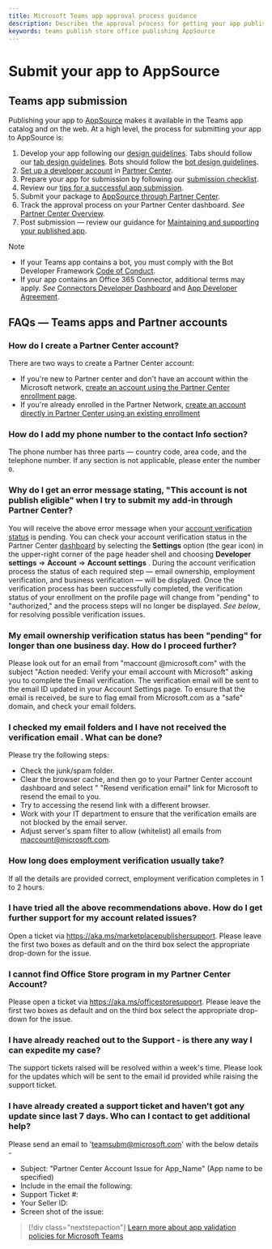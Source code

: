 ```yaml
---
title: Microsoft Teams app approval process guidance
description: Describes the approval process for getting your app published to the Microsoft Teams app store
keywords: teams publish store office publishing AppSource
---
```

# Submit your app to AppSource

## Teams app submission

Publishing  your app to [AppSource](https://appsource.microsoft.com) makes it available in the Teams app catalog and on the web. At a high level, the process for submitting your app to AppSource is:

1. Develop your app following our [design guidelines](~/concepts/design/understand-use-cases.md). Tabs should follow our [tab design guidelines](~/tabs/design/tabs.md). Bots should follow the [bot design guidelines](~/bots/design/bots.md).
1. [Set up a developer account](/office/dev/store/open-a-developer-account) in [Partner Center](https://support.microsoft.com/help/4499930/partner-center-overview).
1. Prepare your app for submission by following our [submission checklist](~/concepts/deploy-and-publish/appsource/prepare/submission-checklist.md).
1. Review our [tips for a successful app submission](~/concepts/deploy-and-publish/appsource/prepare/frequently-failed-cases.md).
1. Submit your package to [AppSource through Partner Center](/office/dev/store/use-partner-center-to-submit-to-appsource).
1. Track the approval process on your Partner Center dashboard. *See* [Partner Center Overview](https://support.microsoft.com/help/4499930/partner-center-overview).
1. Post submission — review our guidance for [Maintaining and supporting your published app](~/concepts/deploy-and-publish/appsource/post-publish/overview.md).

>[!NOTE]
>
> * If your Teams app contains a bot, you must comply with the Bot Developer Framework [Code of Conduct](https://aka.ms/bf-conduct).
> * If your app contains an Office 365 Connector, additional terms may apply. *See* [Connectors Developer Dashboard](https://aka.ms/connectorsdashboard) and [App Developer Agreement](https://sellerdashboard.microsoft.com/Assets/Content/Agreements/Office_Store_Seller_Agreement_20120927.htm).

## FAQs — Teams apps and Partner accounts

### How do I create a Partner Center account? 

There are two ways to create a Partner Center account:

* If you're new to Partner center and don't have an account  within the Microsoft network, [create an account using the Partner Center enrollment page](/office/dev/store/open-a-developer-account#create-an-account-using-an-existing-partner-center-enrollment).
* If you're already enrolled in the Partner Network, [create an account directly in Partner Center using an existing enrollment](/office/dev/store/)

### How do I add my phone number to the contact Info section?

The phone number has three parts — country code, area code, and the telephone number. If any section is not applicable, please enter the number `0`.

### Why do I get an  error message stating, "This account is not publish eligible" when I try to submit my add-in through Partner Center?

You will receive the above error message when your [account verification status](/partner-center/verification-responses) is pending. You can check your account verification status in the Partner Center [dashboard](https://partner.microsoft.com/dashboard) by selecting the **Settings** option (the gear icon) in the upper-right corner of the page header shell and choosing **Developer settings** => **Account**  => **Account settings** . During the account verification process the status of each required step —  email ownership, employment verification, and business verification — will be displayed. Once the verification process has been successfully completed, the verification status of your enrollment on the profile page will change from "pending" to "authorized," and the process steps will no longer be displayed. *See below*, for resolving possible verification issues.

### My email ownership verification status has been "pending" for longer than one business day.  How do I proceed further?

Please look out for an email from "maccount
@microsoft.com" with the subject "Action needed: Verify your email account with Microsoft" asking you to complete the Email verification. The verification email will be sent to the email ID updated in your Account Settings page. To ensure that the email is received, be sure to flag email from Microsoft.com as a "safe" domain, and check your email folders.

### I checked my email folders and I have not received the verification email . What can be done?

Please try the following steps:

* Check the junk/spam folder. 
* Clear the browser cache, and then go to your Partner Center account dashboard and select " "Resend verification email" link for Microsoft to resend the email to you. 
* Try to accessing the resend link  with a different browser.
* Work with your IT department to ensure that the verification emails are not blocked by the email server.
* Adjust server's spam filter to allow (whitelist) all emails from maccount@microsoft.com.

### How long does employment verification usually take?

If all the details are provided correct, employment verification completes in 1 to 2 hours.

### I have tried all the above recommendations above. How do I get further support for my account related issues? 

Open a ticket via https://aka.ms/marketplacepublishersupport. Please leave the first two boxes as default and on the third box select the appropriate drop-down for the issue.

### I cannot find Office Store program in my Partner Center Account?

Please open a ticket via https://aka.ms/officestoresupport. Please leave the first two boxes as default and on the third box select the appropriate drop-down for the issue.

### I have already reached out to the Support - is there any way I can expedite my case? 

The support tickets raised will be resolved within a week's time. Please look for the updates which will be sent to the email id provided while raising the support ticket.

### I have already created a support ticket and haven't got any update since last 7 days. Who can I contact to get additional help?

Please send an email to 'teamsubm@microsoft.com' with the below details -  

* Subject: "Partner Center Account Issue for App_Name" (App name to be specified)
* Include in the email the following:
* Support Ticket #:
* Your Seller ID:
* Screen shot of the issue: 

> [!div class="nextstepaction"]
> [Learn more about app validation policies for Microsoft Teams](/office/dev/store/validation-policies#14-microsoft-teams-apps)
